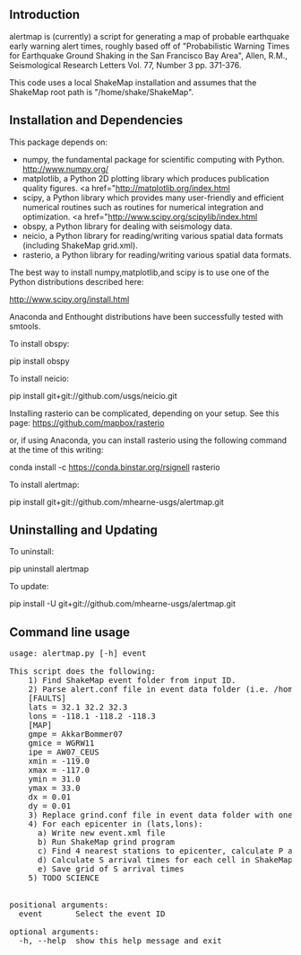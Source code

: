 Introduction
------------

alertmap is (currently) a script for generating a map of probable earthquake early warning alert times, 
roughly based off of "Probabilistic Warning Times for Earthquake Ground Shaking in the San Francisco Bay Area", Allen, R.M., Seismological Research Letters Vol. 77, Number 3 pp. 371-376.

This code uses a local ShakeMap installation and assumes that the ShakeMap root path is "/home/shake/ShakeMap".


Installation and Dependencies
-----------------------------

This package depends on:
 * numpy, the fundamental package for scientific computing with Python. <a href="http://www.numpy.org/">http://www.numpy.org/</a>  
 * matplotlib, a Python 2D plotting library which produces publication quality figures. <a href="<a href="http://matplotlib.org/index.html">http://matplotlib.org/index.html</a>
 * scipy, a Python library which provides many user-friendly and efficient numerical routines such as routines for numerical integration and optimization. <a href="<a href="http://www.scipy.org/scipylib/index.html">http://www.scipy.org/scipylib/index.html</a>
 * obspy, a Python library for dealing with seismology data.
 * neicio, a Python library for reading/writing various spatial data formats (including ShakeMap grid.xml). 
 * rasterio, a Python library for reading/writing various spatial data formats.

The best way to install numpy,matplotlib,and scipy is to use one of the Python distributions described here:

<a href="http://www.scipy.org/install.html">http://www.scipy.org/install.html</a>

Anaconda and Enthought distributions have been successfully tested with smtools.

To install obspy:

pip install obspy

To install neicio:

pip install git+git://github.com/usgs/neicio.git

Installing rasterio can be complicated, depending on your setup.  See this page:
https://github.com/mapbox/rasterio

or, if using Anaconda, you can install rasterio using the following command at the time of this writing:

conda install -c https://conda.binstar.org/rsignell rasterio


To install alertmap:

pip install git+git://github.com/mhearne-usgs/alertmap.git

Uninstalling and Updating
-------------------------

To uninstall:

pip uninstall alertmap

To update:

pip install -U git+git://github.com/mhearne-usgs/alertmap.git

Command line usage
------------------

<pre>
usage: alertmap.py [-h] event

This script does the following:
    1) Find ShakeMap event folder from input ID.
    2) Parse alert.conf file in event data folder (i.e. /home/shake/ShakeMap/data/eventID/alert.conf)
    [FAULTS]
    lats = 32.1 32.2 32.3
    lons = -118.1 -118.2 -118.3
    [MAP]
    gmpe = AkkarBommer07
    gmice = WGRW11
    ipe = AW07_CEUS
    xmin = -119.0
    xmax = -117.0
    ymin = 31.0
    ymax = 33.0
    dx = 0.01
    dy = 0.01
    3) Replace grind.conf file in event data folder with one created using information supplied above
    4) For each epicenter in (lats,lons):
      a) Write new event.xml file
      b) Run ShakeMap grind program
      c) Find 4 nearest stations to epicenter, calculate P arrival times for each, return the slowest.
      d) Calculate S arrival times for each cell in ShakeMap, subtract SlowP+8.5 from each.
      e) Save grid of S arrival times
    5) TODO SCIENCE
    

positional arguments:
  event       Select the event ID

optional arguments:
  -h, --help  show this help message and exit
</pre>
